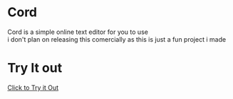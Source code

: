 # Cord 
Cord is a simple online text editor for you to use <BR>
i don't plan on releasing this comercially as this is just a fun project i made<BR>
# Try It out
[Click to Try it Out](https://whirl21.github.io/cord)
